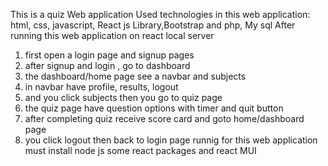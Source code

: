 This is a quiz Web application 
Used technologies in this web application: html, css, javascript, React js Library,Bootstrap  and php, My sql
After running this web application on react local server 
 1. first open a login page and signup pages
 2. after signup and login , go to dashboard
 3. the dashboard/home page see a navbar and subjects
 4. in navbar have profile, results, logout
 5. and you click subjects then you go to quiz page
 6. the quiz page have question options with timer and quit button
 7. after completing quiz receive score card and goto home/dashboard page
 8. you click logout then back to login page
runnig for this web application must install node js some react packages and react MUI
 
